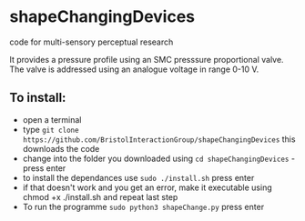 # shapeChangingDevices
code for multi-sensory perceptual research 

It provides a pressure profile using an SMC presssure proportional valve. The valve is addressed using an analogue voltage in range 0-10 V. 

## To install:
* open a terminal
* type `git clone https://github.com/BristolInteractionGroup/shapeChangingDevices` this downloads the code
* change into the folder you downloaded using `cd shapeChangingDevices` - press enter
* to install the dependances use `sudo ./install.sh` press enter
* if that doesn't work and you get an error, make it executable using chmod +x ./install.sh and repeat last step
* To run the programme `sudo python3 shapeChange.py` press enter


